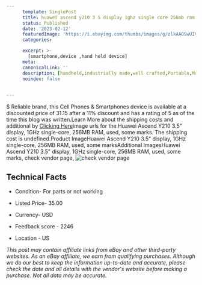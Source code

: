 ```yaml
---
      template: SinglePost
      title: huawei ascend y210 3 5 display 1ghz single core 256mb ram used some marks
      status: Published
      date: '2023-02-12'
      featuredImage: 'https://i.ebayimg.com/thumbs/images/g/zlkAAOSwUIVi0FKD/s-l225.jpg'
      categories: 

      excerpt: >-
        [smartphone,device ,hand held device]
      meta:
      canonicalLink: ''
      description: [handheld,industrially made,well crafted,Portable,Mobile,Compact,Convenient,Lightweight,Maneuverable,Man-portable,Miniature,Carriable,Hand-held,Light,Holdable,Transportable,Mobile device,Pocket-sized,On-the-go,Wireless,Cordless,Compact size,Convenient size, smartphone,device ,hand held device]
      noindex: false

        
---
```

$
    Reliable brand, this Cell Phones & Smartphones device is available at a discounted price of 31.15 after a 11% discount and has a rating of 5 as of the time this blog was written.Learn More about the shipping costs and additional by [Clicking Here](https://www.ebay.com/itm/225410221134?hash=item347b7f044e%3Ag%3AzlkAAOSwUIVi0FKD&mkevt=1&mkcid=1&mkrid=711-53200-19255-0&campid=%253CePNCampaignId%253E&customid=%253CreferenceId%253E&toolid=10049)image urls for the Huawei Ascend Y210 3.5" display, 1GHz single-core, 256MB RAM, used, some marks. The shipping cost is undefined.Product ImageHuawei Ascend Y210 3.5" display, 1GHz single-core, 256MB RAM, used, some marksAdditional ImagesHuawei Ascend Y210 3.5" display, 1GHz single-core, 256MB RAM, used, some marks, check vendor page, ![check vendor page](https://origin-galleryplus.ebayimg.com/ws/web/225410221134_2_0_1/225x225.jpg,https://origin-galleryplus.ebayimg.com/ws/web/225410221134_3_0_1/225x225.jpg,https://origin-galleryplus.ebayimg.com/ws/web/225410221134_4_0_1/225x225.jpg,https://origin-galleryplus.ebayimg.com/ws/web/225410221134_5_0_1/225x225.jpg,https://origin-galleryplus.ebayimg.com/ws/web/225410221134_6_0_1/225x225.jpg,https://origin-galleryplus.ebayimg.com/ws/web/225410221134_7_0_1/225x225.jpg,https://origin-galleryplus.ebayimg.com/ws/web/225410221134_8_0_1/225x225.jpg,https://origin-galleryplus.ebayimg.com/ws/web/225410221134_9_0_1/225x225.jpg,https://origin-galleryplus.ebayimg.com/ws/web/225410221134_10_0_1/225x225.jpg,https://origin-galleryplus.ebayimg.com/ws/web/225410221134_11_0_1/225x225.jpg,https://origin-galleryplus.ebayimg.com/ws/web/225410221134_12_0_1/225x225.jpg)
    
    

 ## Technical Facts 



     
      

 - Condition- For parts or not working 


      

 - Listed Price- 35.00 


      

 - Currency- USD 


      

 - Feedback score - 2246 


      

 - Location - US 


      
      

 *_This post may contain affiliate links from eBay and other third-party websites. As an eBay affiliate, we earn from qualifying purchases. Although we do our best to keep the information up-to-date and accurate, please check the date and all details with the vendor's website before making a purchase. Not all data may be accurate._*



    
    
    
    
    